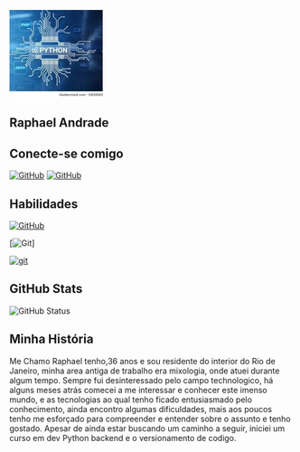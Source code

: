 ![alttext](image.png)
## Raphael Andrade
## Conecte-se comigo
[![GitHub](https://img.shields.io/badge/linkedin-fff?style=for-the-badge&logo=github&logoColor=height)](https://www.linkedin.com/in/raphael-de-andrade-1124aa175/)
[![GitHub](https://img.shields.io/badge/GitHub-fff?style=for-the-badge&logo=github&logoColor=height)](https://github.com/Raphaelandrade2121)
## Habilidades
[![GitHub](https://img.shields.io/badge/GitHub-fff?style=for-the-badge&logo=github&logoColor=fff)](https://github.com/Raphaelandrade2121)

[![Git](https://img.shields.io/badge/Git-fff?style=for-the-badge&logo=git&logoColor=fff)]

[![git](https://img.shields.io/badge/Python-fff?style=for-the-badge&logo=git&logoColor=fff)](https://docs.python.org/pt-br/3/library/)

## GitHub Stats
![GitHub Status](https://github-readme-stats.vercel.app/api?username=Raphaelandrade&theme=transparent&bg_color=&border_color=fff&show_icons=true&icon_color=fff&title_color=fff&text_color=fff&hide_title=true&hide=stars)

## Minha História
 
Me Chamo Raphael tenho,36 anos e sou residente do interior do Rio de Janeiro, minha area antiga de trabalho era mixologia, onde atuei durante algum tempo. Sempre fui desinteressado pelo campo technologico, há alguns meses atrás comecei a me interessar e conhecer este imenso mundo, e as tecnologias ao qual tenho ficado entusiasmado pelo conhecimento, ainda encontro algumas dificuldades, mais aos poucos tenho me esforçado para compreender e entender sobre o assunto e tenho gostado. Apesar de ainda estar buscando um caminho a seguir, iniciei um curso em dev Python backend e o versionamento de codigo.